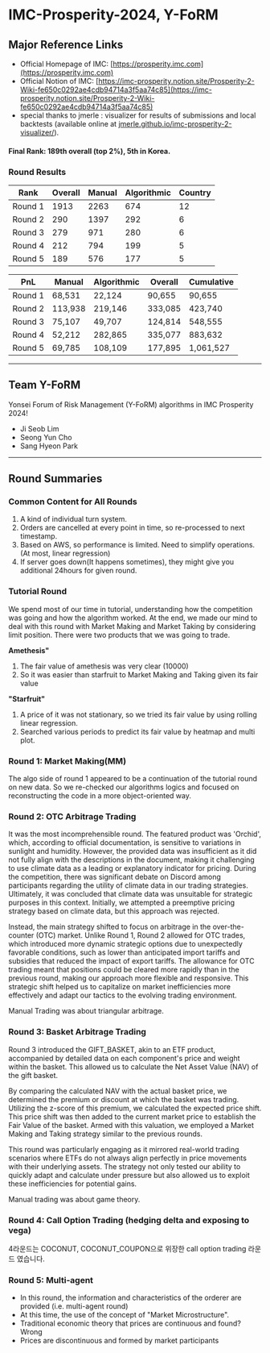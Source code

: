 # IMC-Prosperity-2024, Y-FoRM

## Major Reference Links
- Official Homepage of IMC: [https://prosperity.imc.com](https://prosperity.imc.com)
- Official Notion of IMC: [https://imc-prosperity.notion.site/Prosperity-2-Wiki-fe650c0292ae4cdb94714a3f5aa74c85](https://imc-prosperity.notion.site/Prosperity-2-Wiki-fe650c0292ae4cdb94714a3f5aa74c85)
- special thanks to jmerle : visualizer for results of submissions and local backtests (available online at [jmerle.github.io/imc-prosperity-2-visualizer/](https://jmerle.github.io/imc-prosperity-2-visualizer/)).

#### Final Rank: 189th overall (top 2%), 5th in Korea.

### Round Results

| Rank   | Overall | Manual | Algorithmic | Country |
|--------|---------|--------|-------------|---------|
| Round 1| 1913    | 2263   | 674         | 12      |
| Round 2| 290     | 1397   | 292         | 6       |
| Round 3| 279     | 971    | 280         | 6       |
| Round 4| 212     | 794    | 199         | 5       |
| Round 5| 189     | 576    | 177         | 5       |

| PnL    | Manual | Algorithmic | Overall | Cumulative |
|--------|--------|-------------|---------|------------|
| Round 1| 68,531 | 22,124      | 90,655  | 90,655     |
| Round 2| 113,938| 219,146     | 333,085 | 423,740    |
| Round 3| 75,107 | 49,707      | 124,814 | 548,555    |
| Round 4| 52,212 | 282,865     | 335,077 | 883,632    |
| Round 5| 69,785 | 108,109     | 177,895 | 1,061,527  |

---
## Team Y-FoRM

Yonsei Forum of Risk Management (Y-FoRM) algorithms in IMC Prosperity 2024!

- Ji Seob Lim
- Seong Yun Cho
- Sang Hyeon Park

---
## Round Summaries

### Common Content for All Rounds <br>
1. A kind of individual turn system. <br>
2. Orders are cancelled at every point in time, so re-processed to next timestamp. <br>
3. Based on AWS, so performance is limited. Need to simplify operations.(At most, linear regression) <br>
4. If server goes down(It happens sometimes), they might give you additional 24hours for given round.

### Tutorial Round
We spend most of our time in tutorial, understanding how the competition was going and how the algorithm worked.
At the end, we made our mind to deal with this round with Market Making and Market Taking by considering limit position.
There were two products that we was going to trade.

 **Amethesis"** <br>
 1. The fair value of amethesis was very clear (10000) <br>
 2. So it was easier than starfruit to Market Making and Taking given its fair value <br>

 **"Starfruit"** <br>
 1. A price of it was not stationary, so we tried its fair value by using rolling linear regression.
 2. Searched various periods to predict its fair value by heatmap and multi plot.

### Round 1: Market Making(MM) <br>
The algo side of round 1 appeared to be a continuation of the tutorial round on new data.
So we re-checked our algorithms logics and focused on reconstructing the code in a more object-oriented way. 

### Round 2: OTC Arbitrage Trading <br>
It was the most incomprehensible round.
The featured product was 'Orchid', which, according to official documentation, is sensitive to variations in sunlight and humidity.
However, the provided data was insufficient as it did not fully align with the descriptions in the document, making it challenging to use climate data as a leading or explanatory indicator for pricing. During the competition, there was significant debate on Discord among participants regarding the utility of climate data in our trading strategies. Ultimately, it was concluded that climate data was unsuitable for strategic purposes in this context. Initially, we attempted a preemptive pricing strategy based on climate data, but this approach was rejected.

Instead, the main strategy shifted to focus on arbitrage in the over-the-counter (OTC) market. Unlike Round 1, Round 2 allowed for OTC trades, which introduced more dynamic strategic options due to unexpectedly favorable conditions, such as lower than anticipated import tariffs and subsidies that reduced the impact of export tariffs.
The allowance for OTC trading meant that positions could be cleared more rapidly than in the previous round, making our approach more flexible and responsive. This strategic shift helped us to capitalize on market inefficiencies more effectively and adapt our tactics to the evolving trading environment.

Manual Trading was about triangular arbitrage.

### Round 3: Basket Arbitrage Trading <br>

Round 3 introduced the GIFT_BASKET, akin to an ETF product, accompanied by detailed data on each component's price and weight within the basket. This allowed us to calculate the Net Asset Value (NAV) of the gift basket.

By comparing the calculated NAV with the actual basket price, we determined the premium or discount at which the basket was trading. Utilizing the z-score of this premium, we calculated the expected price shift. This price shift was then added to the current market price to establish the Fair Value of the basket. Armed with this valuation, we employed a Market Making and Taking strategy similar to the previous rounds.

This round was particularly engaging as it mirrored real-world trading scenarios where ETFs do not always align perfectly in price movements with their underlying assets. The strategy not only tested our ability to quickly adapt and calculate under pressure but also allowed us to exploit these inefficiencies for potential gains.

Manual trading was about game theory.

### Round 4:  Call Option Trading (hedging delta and exposing to vega) <br>
4라운드는 COCONUT, COCONUT_COUPON으로 위장한 call option trading 라운드 였습니다.




### Round 5: Multi-agent  <br>
- In this round, the information and characteristics of the orderer are provided (i.e. multi-agent round) <br>
- At this time, the use of the concept of "Market Microstructure". <br>
 - Traditional economic theory that prices are continuous and found? Wrong <br>
 - Prices are discontinuous and formed by market participants <br>

 <br>

